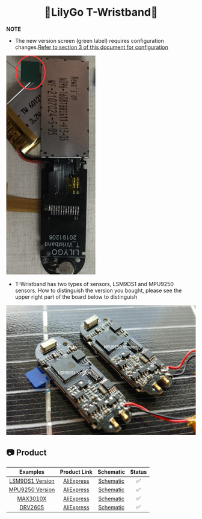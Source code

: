 <h1 align = "center">🌟LilyGo T-Wristband🌟</h1>

**NOTE**

- The new version screen (green label) requires configuration changes.[Refer to section 3 of this document for configuration](examples/T-Wristband-MPU9250/README.MD)

![](docs/_static/readme/new_version_green_tag.png)

- T-Wristband has two types of sensors, LSM9DS1 and MPU9250 sensors. How to distinguish the version you bought, please see the upper right part of the board below to distinguish

![](docs/_static/readme/3.jpg)

## 📷 Product

| Examples                                                  | Product  Link                                                   | Schematic                                                  | Status |
| :-------------------------------------------------------: | :-------------------------------------------------------------: | :---------------------------------------------------------: | :----: |
| [LSM9DS1 Version](examples/T-Wristband-LSM9DS1/README.MD) | [AliExpress](https://www.aliexpress.com/item/4001162589218.html) | [Schematic](./schematic/T_Wristband_lsm9ds1_20200306.pdf) |   ✅    |
| [MPU9250 Version](examples/T-Wristband-MPU9250/README.MD) | [AliExpress](https://www.aliexpress.com/item/4001162589218.html) | [Schematic](./schematic/T_Wristband_mpu9250.pdf)        |   ✅    |
| [MAX3010X](examples/T-Wristband-MAX3010X/README.MD)       | [AliExpress](https://www.aliexpress.com/item/3256801677444772.html) | [Schematic](./schematic/T_Wristband_MAX30102.pdf)       |   ✅    |
| [DRV2605](examples/T-Wristband-DRV2605/README.MD)         | [AliExpress](https://www.aliexpress.com/item/3256801703960897.html) | [Schematic](./schematic/T_Wristband_DRV2605.pdf)        |   ✅    |
